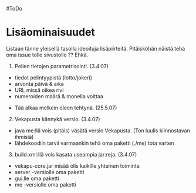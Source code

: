 #ToDo

# Lisäominaisuudet #

Listaan tänne yleisellä tasolla ideoituja lisäpiirteitä. Pitäisköhän näistä tehä oma issue  tolle sivustolle ?? Ehkä.

1) Pelien tietojen parametrisointi. (3.4.07)
  * tiedot pelintyypistä (lotto/jokeri)
  * arvonta päivä & aika
  * URL missä oikea rivi
  * numeroiden määrä & monella voittaa

- Tää alkaa melkein oleen tehtynä. (25.5.07)


2) Vekapusta kännykä versio. (3.4.07)
  * java me:llä vois (pitäis) väsätä versio Vekapusta. (Ton luulis kiinnostavan ihmisiä)
  * lähdekoodiin tarvii varmaankin tehä oma paketti (./me) tota varten


3) build.xml:llä vois kasata useampia jar:reja. (3.4.07)
  * vekapu-core.jar misää olis kaikille yhteinen toiminta
  * server -versiolle oma paketti
  * gui:lle oma paketti
  * me -versiolle oma paketti